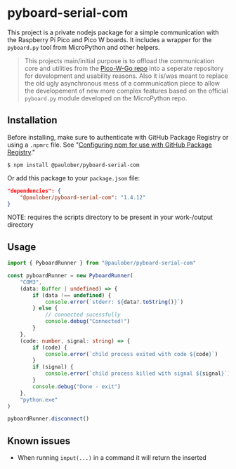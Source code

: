 # pyboard-serial-com

This project is a private nodejs package for a simple communication with the Raspberry Pi Pico and Pico W boards. It includes a wrapper for the `pyboard.py` tool from MicroPython and other helpers.

> This projects main/initial purpose is to offload the communication core and utilities from the [Pico-W-Go repo](https://github.com/paulober/Pico-W-Go) into a seperate repository for development and usability reasons. Also it is/was meant to replace the old ugly asynchronous mess of a communication piece to allow the developement of new more complex features based on the official `pyboard.py` module developed on the MicroPython repo.

## Installation

Before installing, make sure to authenticate with GitHub Package Registry or using a `.npmrc` file. See "[Configuring npm for use with GitHub Package Registry](https://help.github.com/en/articles/configuring-npm-for-use-with-github-package-registry#authenticating-to-github-package-registry)."

`$ npm install @paulober/pyboard-serial-com`

Or add this package to your `package.json` file:

```json
"dependencies": {
    "@paulober/pyboard-serial-com": "1.4.12"
}
```

NOTE: requires the scripts directory to be present in your work-/output directory

## Usage

```typescript
import { PyboardRunner } from "@paulober/pyboard-serial-com"

const pyboardRunner = new PyboardRunner(
    "COM3",
    (data: Buffer | undefined) => {
        if (data !== undefined) {
            console.error(`stderr: ${data?.toString()}`)
        } else {
            // connected sucessfully
            console.debug("Connected!")
        }
    },
    (code: number, signal: string) => {
        if (code) {
            console.error(`child process exited with code ${code}`)
        }
        if (signal) {
            console.error(`child process killed with signal ${signal}`)
        }
        console.debug("Done - exit")
    },
    "python.exe"
)

pyboardRunner.disconnect()
```

## Known issues
- When running `input(...)` in a command it will return the inserted
